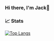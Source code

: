 ### Hi there, I'm Jack👋


### 📈 Stats 

[![Top Langs](https://github-readme-stats.vercel.app/api/top-langs/?username=jackster0306&layout=compact&hide=language1)](https://github.com/Jackster0306)
